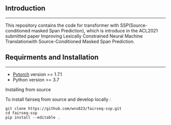 ## Introduction
------------
This repository contains the code for transformer with SSP(Source-conditioned masked Span Prediction), which is introduce in the ACL2021 submitted paper Improving Lexically Constrained Neural Machine Translationwith Source-Conditioned Masked Span Prediction.

## Requirments and Installation
------------
- [Pytorch](https://pytorch.org) version == 1.7.1
- Python version >= 3.7

Installing from source

To install fairseq from source and develop locally :
```
git clone https://github.com/wns823/fairseq-ssp.git
cd fairseq-ssp
pip install --editable .
```
